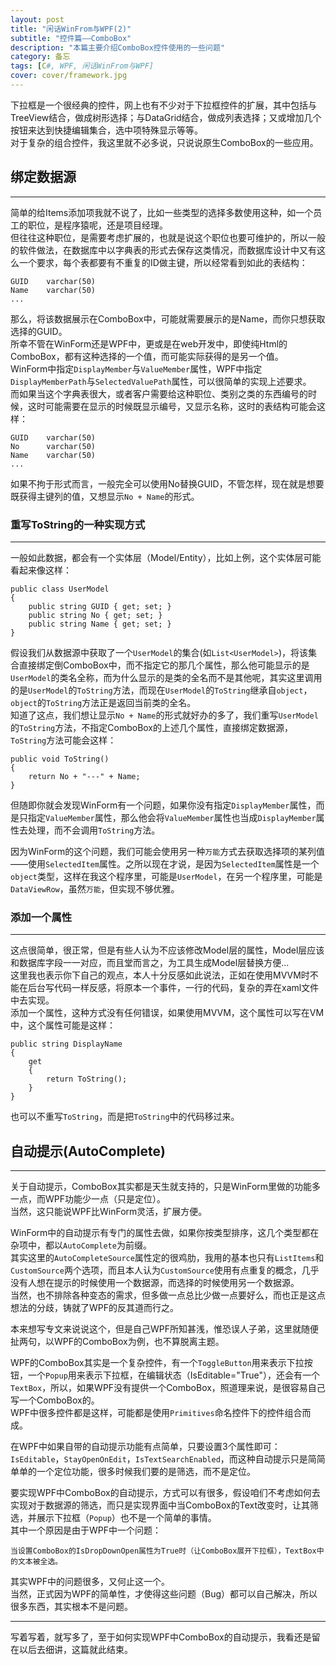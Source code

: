 ```yaml
---
layout: post
title: "闲话WinFrom与WPF(2)"
subtitle: "控件篇——ComboBox"
description: "本篇主要介绍ComboBox控件使用的一些问题"
category: 备忘
tags: [C#, WPF, 闲话WinFrom与WPF]
cover: cover/framework.jpg
---
```


下拉框是一个很经典的控件，网上也有不少对于下拉框控件的扩展，其中包括与TreeView结合，做成树形选择；与DataGrid结合，做成列表选择；又或增加几个按钮来达到快捷编辑集合，选中项特殊显示等等。  
对于复杂的组合控件，我这里就不必多说，只说说原生ComboBox的一些应用。  

## 绑定数据源

---

简单的给Items添加项我就不说了，比如一些类型的选择多数使用这种，如一个员工的职位，是程序猿呢，还是项目经理。  
但往往这种职位，是需要考虑扩展的，也就是说这个职位也要可维护的，所以一般的软件做法，在数据库中以字典表的形式去保存这类情况，而数据库设计中又有这么一个要求，每个表都要有不重复的ID做主键，所以经常看到如此的表结构：

    GUID    varchar(50)
    Name    varchar(50)
    ...

那么，将该数据展示在ComboBox中，可能就需要展示的是Name，而你只想获取选择的GUID。  
所幸不管在WinForm还是WPF中，更或是在web开发中，即使纯Html的ComboBox，都有这种选择的一个值，而可能实际获得的是另一个值。  
WinForm中指定`DisplayMember`与`ValueMember`属性，WPF中指定`DisplayMemberPath`与`SelectedValuePath`属性，可以很简单的实现上述要求。  
而如果当这个字典表很大，或者客户需要给这种职位、类别之类的东西编号的时候，这时可能需要在显示的时候既显示编号，又显示名称，这时的表结构可能会这样：

    GUID    varchar(50)
    No      varchar(50)
    Name    varchar(50)
    ...

如果不拘于形式而言，一般完全可以使用No替换GUID，不管怎样，现在就是想要既获得主键列的值，又想显示`No + Name`的形式。  

### 重写ToString的一种实现方式

---

一般如此数据，都会有一个实体层（Model/Entity），比如上例，这个实体层可能看起来像这样：

    public class UserModel
    {
        public string GUID { get; set; }
        public string No { get; set; }
        public string Name { get; set; }
    }

假设我们从数据源中获取了一个`UserModel`的集合(如`List<UserModel>`)，将该集合直接绑定倒ComboBox中，而不指定它的那几个属性，那么他可能显示的是`UserModel`的类名全称，而为什么显示的是类的全名而不是其他呢，其实这里调用的是`UserModel`的`ToString`方法，而现在`UserModel`的`ToString`继承自`object`，`object`的`ToString`方法正是返回当前类的全名。  
知道了这点，我们想让显示`No + Name`的形式就好办的多了，我们重写`UserModel`的`ToString`方法，不指定ComboBox的上述几个属性，直接绑定数据源，`ToString`方法可能会这样：

    public void ToString()
    {
        return No + "---" + Name;
    }

但随即你就会发现WinForm有一个问题，如果你没有指定`DisplayMember`属性，而是只指定`ValueMember`属性，那么他会将`ValueMember`属性也当成`DisplayMember`属性去处理，而不会调用`ToString`方法。  

因为WinForm的这个问题，我们可能会使用另一种`万能`方式去获取选择项的某列值——使用`SelectedItem`属性。之所以现在才说，是因为`SelectedItem`属性是一个`object`类型，这样在我这个程序里，可能是`UserModel`，在另一个程序里，可能是`DataViewRow`，虽然`万能`，但实现不够优雅。  

### 添加一个属性

---

这点很简单，很正常，但是有些人认为不应该修改Model层的属性，Model层应该和数据库字段一一对应，而且堂而言之，为工具生成Model层替换方便...  
这里我也表示你下自己的观点，本人十分反感如此说法，正如在使用MVVM时不能在后台写代码一样反感，将原本一个事件，一行的代码，复杂的弄在xaml文件中去实现。  
添加一个属性，这种方式没有任何错误，如果使用MVVM，这个属性可以写在VM中，这个属性可能是这样：

    public string DisplayName
    {
        get 
        { 
            return ToString();
        }
    }

也可以不重写`ToString`，而是把`ToString`中的代码移过来。  

## 自动提示(AutoComplete)

---

关于自动提示，ComboBox其实都是天生就支持的，只是WinForm里做的功能多一点，而WPF功能少一点（只是定位）。  
当然，这只能说WPF比WinForm灵活，扩展方便。  

WinForm中的自动提示有专门的属性去做，如果你按类型排序，这几个类型都在杂项中，都以`AutoComplete`为前缀。  
其实这里的`AutoCompleteSource`属性定的很鸡肋，我用的基本也只有`ListItems`和`CustomSource`两个选项，而且本人认为`CustomSource`使用有点重复的概念，几乎没有人想在提示的时候使用一个数据源，而选择的时候使用另一个数据源。  
当然，也不排除各种变态的需求，但多做一点总比少做一点要好么，而也正是这点想法的分歧，铸就了WPF的反其道而行之。  

本来想写专文来说说这个，但是自己WPF所知甚浅，惟恐误人子弟，这里就随便扯两句，以WPF的ComboBox为例，也不算脱离主题。  

WPF的ComboBox其实是一个复杂控件，有一个`ToggleButton`用来表示下拉按钮，一个`Popup`用来表示下拉框，在编辑状态（IsEditable="True"），还会有一个`TextBox`，所以，如果WPF没有提供一个ComboBox，照道理来说，是很容易自己写一个ComboBox的。  
WPF中很多控件都是这样，可能都是使用`Primitives`命名控件下的控件组合而成。  

在WPF中如果自带的自动提示功能有点简单，只要设置3个属性即可：`IsEditable`，`StayOpenOnEdit`，`IsTextSearchEnabled`，而这种自动提示只是简简单单的一个定位功能，很多时候我们要的是筛选，而不是定位。  

要实现WPF中ComboBox的自动提示，方式可以有很多，假设咱们不考虑如何去实现对于数据源的筛选，而只是实现界面中当ComboBox的Text改变时，让其筛选，并展示下拉框（`Popup`）也不是一个简单的事情。  
其中一个原因是由于WPF中一个问题：  

    当设置ComboBox的IsDropDownOpen属性为True时（让ComboBox展开下拉框），TextBox中的文本被全选。  

其实WPF中的问题很多，又何止这一个。  
当然，正式因为WPF的简单性，才使得这些问题（Bug）都可以自己解决，所以很多东西，其实根本不是问题。  

---

写着写着，就写多了，至于如何实现WPF中ComboBox的自动提示，我看还是留在以后去细讲，这篇就此结束。
